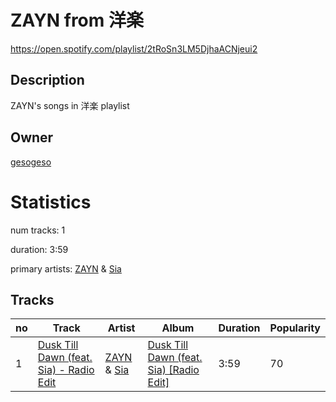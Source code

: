 # ZAYN from 洋楽
https://open.spotify.com/playlist/2tRoSn3LM5DjhaACNjeui2

## Description
ZAYN&#x27;s songs in 洋楽 playlist

## Owner
[gesogeso](https://open.spotify.com/user/llc1xxsoknqgh69956sifvyi5)

# Statistics
num tracks: 1

duration: 3:59

primary artists: [ZAYN](https://open.spotify.com/artist/5ZsFI1h6hIdQRw2ti0hz81) & [Sia](https://open.spotify.com/artist/5WUlDfRSoLAfcVSX1WnrxN)

## Tracks
| no | Track | Artist | Album | Duration | Popularity |
| -- | ----- | ------ | ----- | -------- | ---------- |
| 1 | [Dusk Till Dawn (feat. Sia) - Radio Edit](https://open.spotify.com/track/1j4kHkkpqZRBwE0A4CN4Yv) | [ZAYN](https://open.spotify.com/artist/5ZsFI1h6hIdQRw2ti0hz81) & [Sia](https://open.spotify.com/artist/5WUlDfRSoLAfcVSX1WnrxN) | [Dusk Till Dawn (feat. Sia) [Radio Edit]](https://open.spotify.com/album/5l5gR4rh26QI3fijGFTDrp) | 3:59 | 70 |
        
